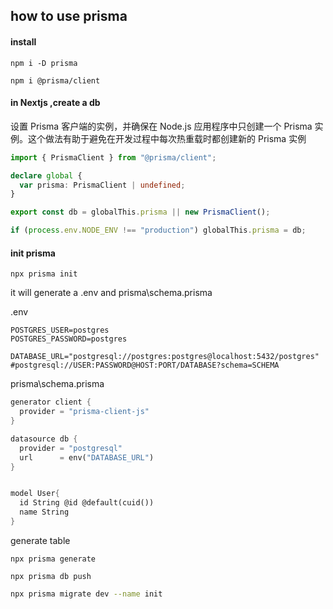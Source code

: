 ## how to use prisma



#### install

```
npm i -D prisma
```

```
npm i @prisma/client
```



#### in Nextjs ,create a db 

设置 Prisma 客户端的实例，并确保在 Node.js 应用程序中只创建一个 Prisma 实例。这个做法有助于避免在开发过程中每次热重载时都创建新的 Prisma 实例

```ts
import { PrismaClient } from "@prisma/client";

declare global {
  var prisma: PrismaClient | undefined;
}

export const db = globalThis.prisma || new PrismaClient();

if (process.env.NODE_ENV !== "production") globalThis.prisma = db;
```



#### init prisma

```
npx prisma init
```

it will generate a .env  and prisma\schema.prisma

.env

```properties
POSTGRES_USER=postgres
POSTGRES_PASSWORD=postgres

DATABASE_URL="postgresql://postgres:postgres@localhost:5432/postgres"
#postgresql://USER:PASSWORD@HOST:PORT/DATABASE?schema=SCHEMA
```

prisma\schema.prisma

```scheme
generator client {
  provider = "prisma-client-js"
}

datasource db {
  provider = "postgresql"
  url      = env("DATABASE_URL")
}


model User{
  id String @id @default(cuid())
  name String
}
```



generate table

```
npx prisma generate

npx prisma db push
```





```sh
npx prisma migrate dev --name init
```







